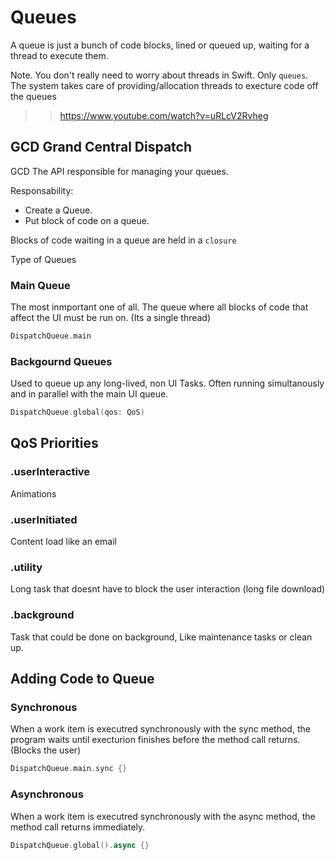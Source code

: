 
# Queues

A queue is just a bunch of code blocks, lined or queued up, waiting for a thread to execute them.

Note. You don't really need to worry about threads in Swift. Only `queues`. The system takes care of providing/allocation threads to execture code off the queues

>> https://www.youtube.com/watch?v=uRLcV2Rvheg

## GCD Grand Central Dispatch

GCD The API responsible for managing your queues.

Responsability:

- Create a Queue.
- Put block of code on a queue.

Blocks of code waiting in a queue are held in a `closure`

Type of Queues

### Main Queue
The most inmportant one of all. The queue where all blocks of code that affect the UI must be run on. (Its a single thread)

```swift
DispatchQueue.main
```

### Backgournd Queues

Used to queue up any long-lived, non UI Tasks. Often running simultanously and in parallel with the main UI queue.

```swift
DispatchQueue.global(qos: QoS)
```

## QoS Priorities

### .userInteractive
Animations
### .userInitiated
Content load like an email
### .utility
Long task that doesnt have to block the user interaction (long file download)
### .background
Task that could be done on background, Like maintenance tasks or clean up. 

## Adding Code to Queue

### Synchronous
When a work item is executred synchronously with the sync method, the program waits until execturion finishes before the method call returns. (Blocks the user)

```swift
DispatchQueue.main.sync {}
```

### Asynchronous
When a work item is executred synchronously with the async method, the method call returns immediately.
```swift
DispatchQueue.global().async {}
```
